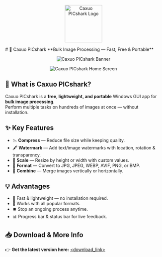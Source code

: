 <p align="center">
  <img src="https://github.com/user-attachments/assets/8953e0a1-7848-4549-8135-2fd11f9e0f12" alt="Caxuo PICshark Logo" width="120">
</p>
# 🦈 Caxuo PICshark
**Bulk Image Processing — Fast, Free & Portable**



<p align="center">
  <img src="<banner>" alt="Caxuo PICshark Banner">
</p>





<p align="center">
  <img src="<screenshot1>" alt="Caxuo PICshark Home Screen">
</p>

## 📌 What is Caxuo PICshark?
Caxuo PICshark is a **free, lightweight, and portable** Windows GUI app for **bulk image processing**.  
Perform multiple tasks on hundreds of images at once — without installation.

## ✨ Key Features
- 📉 **Compress** — Reduce file size while keeping quality.
- 🖋️ **Watermark** — Add text/image watermarks with location, rotation & transparency.
- 📏 **Scale** — Resize by height or width with custom values.
- 🔄 **Format** — Convert to JPG, JPEG, WEBP, AVIF, PNG, or BMP.
- 🧩 **Combine** — Merge images vertically or horizontally.

## 💡 Advantages
- 🚀 Fast & lightweight — no installation required.
- 📂 Works with all popular formats.
- ⏹️ Stop an ongoing process anytime.
- 📊 Progress bar & status bar for live feedback.

## 📥 Download & More Info
👉 **Get the latest version here:** [<download_link>](https://github.com/anubhavyadav/caxuoPICshark/releases/tag/v1.0.2)
